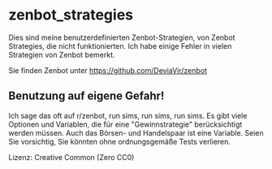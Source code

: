 # zenbot_strategies

Dies sind meine benutzerdefinierten Zenbot-Strategien, von Zenbot Strategies, die nicht funktionierten. Ich habe einige Fehler in vielen Strategien von Zenbot bemerkt.

Sie finden Zenbot unter https://github.com/DeviaVir/zenbot

## Benutzung auf eigene Gefahr!

Ich sage das oft auf r/zenbot, run sims, run sims, run sims. Es gibt viele Optionen und Variablen, die für eine "Gewinnstrategie" berücksichtigt werden müssen. Auch das Börsen- und Handelspaar ist eine Variable. Seien Sie vorsichtig, Sie könnten ohne ordnungsgemäße Tests verlieren.

Lizenz: Creative Common (Zero CC0)